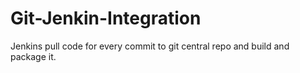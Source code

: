 # Git-Jenkin-Integration
Jenkins pull code for every commit to git central repo and build and package it.
